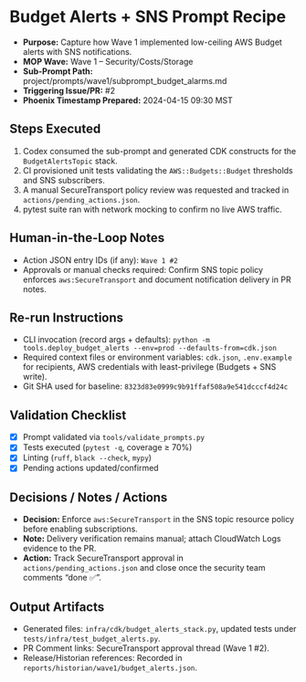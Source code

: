 # Budget Alerts + SNS Prompt Recipe

- **Purpose:** Capture how Wave 1 implemented low-ceiling AWS Budget alerts with SNS notifications.
- **MOP Wave:** Wave 1 – Security/Costs/Storage
- **Sub-Prompt Path:** project/prompts/wave1/subprompt_budget_alarms.md
- **Triggering Issue/PR:** #2
- **Phoenix Timestamp Prepared:** 2024-04-15 09:30 MST

## Steps Executed
1. Codex consumed the sub-prompt and generated CDK constructs for the `BudgetAlertsTopic` stack.
2. CI provisioned unit tests validating the `AWS::Budgets::Budget` thresholds and SNS subscribers.
3. A manual SecureTransport policy review was requested and tracked in `actions/pending_actions.json`.
4. pytest suite ran with network mocking to confirm no live AWS traffic.

## Human-in-the-Loop Notes
- Action JSON entry IDs (if any): `Wave 1 #2`
- Approvals or manual checks required: Confirm SNS topic policy enforces `aws:SecureTransport` and document notification delivery in PR notes.

## Re-run Instructions
- CLI invocation (record args + defaults): `python -m tools.deploy_budget_alerts --env=prod --defaults-from=cdk.json`
- Required context files or environment variables: `cdk.json`, `.env.example` for recipients, AWS credentials with least-privilege (Budgets + SNS write).
- Git SHA used for baseline: `8323d83e0999c9b91ffaf508a9e541dcccf4d24c`

## Validation Checklist
- [x] Prompt validated via `tools/validate_prompts.py`
- [x] Tests executed (`pytest -q`, coverage ≥ 70%)
- [x] Linting (`ruff`, `black --check`, `mypy`)
- [x] Pending actions updated/confirmed

## Decisions / Notes / Actions
- **Decision:** Enforce `aws:SecureTransport` in the SNS topic resource policy before enabling subscriptions.
- **Note:** Delivery verification remains manual; attach CloudWatch Logs evidence to the PR.
- **Action:** Track SecureTransport approval in `actions/pending_actions.json` and close once the security team comments “done ✅”.

## Output Artifacts
- Generated files: `infra/cdk/budget_alerts_stack.py`, updated tests under `tests/infra/test_budget_alerts.py`.
- PR Comment links: SecureTransport approval thread (Wave 1 #2).
- Release/Historian references: Recorded in `reports/historian/wave1/budget_alerts.json`.
